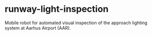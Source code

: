 # runway-light-inspection
Mobile robot for automated visual inspection of the approach lighting system at Aarhus Airport (AAR).
